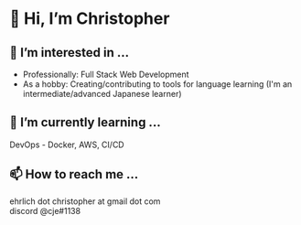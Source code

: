 # 👋 Hi, I’m Christopher
## 👀 I’m interested in ...
* Professionally: Full Stack Web Development
* As a hobby: Creating/contributing to tools for language learning (I'm an intermediate/advanced Japanese learner) 
## 🌱 I’m currently learning ...
DevOps - Docker, AWS, CI/CD
## 📫 How to reach me ...
ehrlich dot christopher at gmail dot com  
discord @cje#1138
